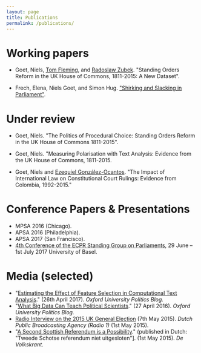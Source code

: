 ```yaml
---
layout: page
title: Publications
permalink: /publications/
---
```


# Working papers
 
* Goet, Niels, [Tom Fleming](https://www.nuffield.ox.ac.uk/people/profiles/thomas-fleming/), and [Radoslaw Zubek](https://radoslawzubek.com/). "Standing Orders Reform in the UK House of Commons, 1811-2015: A New Dataset". 

* Frech, Elena, Niels Goet, and Simon Hug. ["Shirking and Slacking in Parliament"](http://www.unige.ch/ses/spo/static/simonhug/sasip.html). 



# Under review

* Goet, Niels. "The Politics of Procedural Choice: Standing Orders Reform in the UK House of Commons 1811-2015".

* Goet, Niels. "Measuring Polarisation with Text Analysis: Evidence from the UK House of Commons, 1811-2015.

* Goet, Niels and [Ezequiel González-Ocantos](https://www.politics.ox.ac.uk/academic-staff/ezequiel-gonzalez-ocantos.html). "The Impact of International Law on Constitutional Court Rulings: Evidence from Colombia, 1992-2015." 


# Conference Papers & Presentations
* MPSA 2016 (Chicago).
* APSA 2016 (Philadelphia).
* APSA 2017 (San Francisco).
* [4th Conference of the ECPR Standing Group on Parliaments](http://standinggroups.ecpr.eu/parliaments/?page_id=499), 29 June – 1st July 2017 University of Basel.

# Media (selected)
* "[Estimating the Effect of Feature Selection in Computational Text Analysis](https://blog.politics.ox.ac.uk/estimating-effect-feature-selection-computational-text-analysis/)." (26th April 2017). *Oxford University Politics Blog.*
* "[What Big Data Can Teach Political Scientists](https://blog.politics.ox.ac.uk/big-data-can-teach-political-scientists/)." (27 April 2016). *Oxford University Politics Blog.*
* [Radio Interview on the 2015 UK General Election](https://www.nporadio1.nl/index.php?option=com_nporadio1&view=item&id=290414) (7th May 2015). *Dutch Public Broadcasting Agency (Radio 1)* (1st May 2015).
* "[A Second Scottish Referendum is a Possibility](https://www.volkskrant.nl/opinie/tweede-schotse-referendum-niet-uitgesloten~a3991630/)." (published in Dutch: "Tweede Schotse referendum niet uitgesloten"]. (1st May 2015). *De Volkskrant*.





